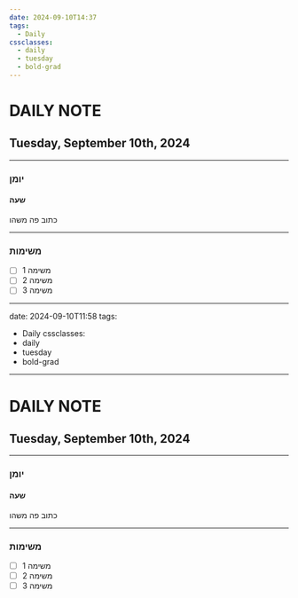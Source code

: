 ```yaml
---
date: 2024-09-10T14:37
tags:
  - Daily
cssclasses:
  - daily
  - tuesday
  - bold-grad
---
```

# DAILY NOTE
## Tuesday, September 10th, 2024
***
### יומן
#### שעה
כתוב פה משהו
***
### משימות
- [ ] משימה 1
- [ ] משימה 2
- [ ] משימה 3
---
date: 2024-09-10T11:58
tags:
  - Daily
cssclasses:
  - daily
  - tuesday
  - bold-grad
---
# DAILY NOTE
## Tuesday, September 10th, 2024
***
### יומן
#### שעה
כתוב פה משהו
***
### משימות
- [ ] משימה 1
- [ ] משימה 2
- [ ] משימה 3